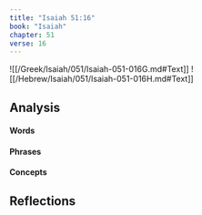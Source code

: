 ```yaml
---
title: "Isaiah 51:16"
book: "Isaiah"
chapter: 51
verse: 16
---
```

![[/Greek/Isaiah/051/Isaiah-051-016G.md#Text]]
![[/Hebrew/Isaiah/051/Isaiah-051-016H.md#Text]]

## Analysis

#### Words

#### Phrases

#### Concepts

## Reflections
